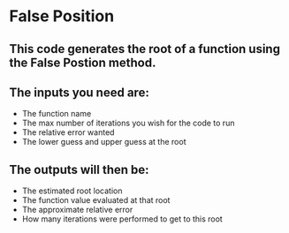 # False Position

## This code generates the root of a function using the False Postion method. 

## The inputs you need are:
  - The function name
  - The max number of iterations you wish for the code to run
  - The relative error wanted
  - The lower guess and upper guess at the root

## The outputs will then be: 
  - The estimated root location
  - The function value evaluated at that root
  - The approximate relative error
  - How many iterations were performed to get to this root
